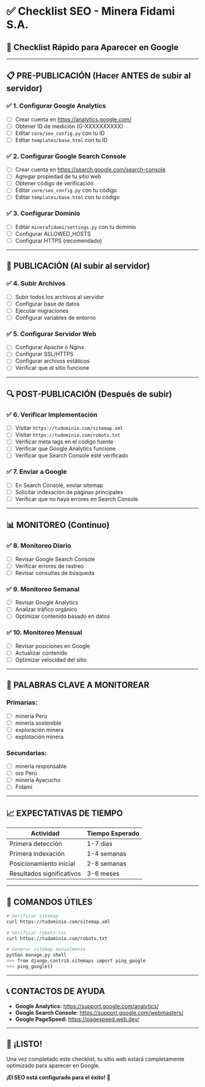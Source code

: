 # ✅ Checklist SEO - Minera Fidami S.A.

## 🎯 **Checklist Rápido para Aparecer en Google**

---

## 📋 **PRE-PUBLICACIÓN (Hacer ANTES de subir al servidor)**

### ✅ **1. Configurar Google Analytics**
- [ ] Crear cuenta en https://analytics.google.com/
- [ ] Obtener ID de medición (G-XXXXXXXXXX)
- [ ] Editar `core/seo_config.py` con tu ID
- [ ] Editar `templates/base.html` con tu ID

### ✅ **2. Configurar Google Search Console**
- [ ] Crear cuenta en https://search.google.com/search-console
- [ ] Agregar propiedad de tu sitio web
- [ ] Obtener código de verificación
- [ ] Editar `core/seo_config.py` con tu código
- [ ] Editar `templates/base.html` con tu código

### ✅ **3. Configurar Dominio**
- [ ] Editar `minerafidami/settings.py` con tu dominio
- [ ] Configurar ALLOWED_HOSTS
- [ ] Configurar HTTPS (recomendado)

---

## 🚀 **PUBLICACIÓN (Al subir al servidor)**

### ✅ **4. Subir Archivos**
- [ ] Subir todos los archivos al servidor
- [ ] Configurar base de datos
- [ ] Ejecutar migraciones
- [ ] Configurar variables de entorno

### ✅ **5. Configurar Servidor Web**
- [ ] Configurar Apache o Nginx
- [ ] Configurar SSL/HTTPS
- [ ] Configurar archivos estáticos
- [ ] Verificar que el sitio funcione

---

## 🔍 **POST-PUBLICACIÓN (Después de subir)**

### ✅ **6. Verificar Implementación**
- [ ] Visitar `https://tudominio.com/sitemap.xml`
- [ ] Visitar `https://tudominio.com/robots.txt`
- [ ] Verificar meta tags en el código fuente
- [ ] Verificar que Google Analytics funcione
- [ ] Verificar que Search Console esté verificado

### ✅ **7. Enviar a Google**
- [ ] En Search Console, enviar sitemap
- [ ] Solicitar indexación de páginas principales
- [ ] Verificar que no haya errores en Search Console

---

## 📊 **MONITOREO (Continuo)**

### ✅ **8. Monitoreo Diario**
- [ ] Revisar Google Search Console
- [ ] Verificar errores de rastreo
- [ ] Revisar consultas de búsqueda

### ✅ **9. Monitoreo Semanal**
- [ ] Revisar Google Analytics
- [ ] Analizar tráfico orgánico
- [ ] Optimizar contenido basado en datos

### ✅ **10. Monitoreo Mensual**
- [ ] Revisar posiciones en Google
- [ ] Actualizar contenido
- [ ] Optimizar velocidad del sitio

---

## 🎯 **PALABRAS CLAVE A MONITOREAR**

### **Primarias:**
- [ ] minería Perú
- [ ] minería sostenible
- [ ] exploración minera
- [ ] explotación minera

### **Secundarias:**
- [ ] minería responsable
- [ ] oro Perú
- [ ] minería Ayacucho
- [ ] Fidami

---

## 📈 **EXPECTATIVAS DE TIEMPO**

| Actividad | Tiempo Esperado |
|-----------|-----------------|
| Primera detección | 1-7 días |
| Primera indexación | 1-4 semanas |
| Posicionamiento inicial | 2-8 semanas |
| Resultados significativos | 3-6 meses |

---

## 🔧 **COMANDOS ÚTILES**

```bash
# Verificar sitemap
curl https://tudominio.com/sitemap.xml

# Verificar robots.txt
curl https://tudominio.com/robots.txt

# Generar sitemap manualmente
python manage.py shell
>>> from django.contrib.sitemaps import ping_google
>>> ping_google()
```

---

## 📞 **CONTACTOS DE AYUDA**

- **Google Analytics:** https://support.google.com/analytics/
- **Google Search Console:** https://support.google.com/webmasters/
- **Google PageSpeed:** https://pagespeed.web.dev/

---

## 🎉 **¡LISTO!**

Una vez completado este checklist, tu sitio web estará completamente optimizado para aparecer en Google.

**¡El SEO está configurado para el éxito!** 🚀 